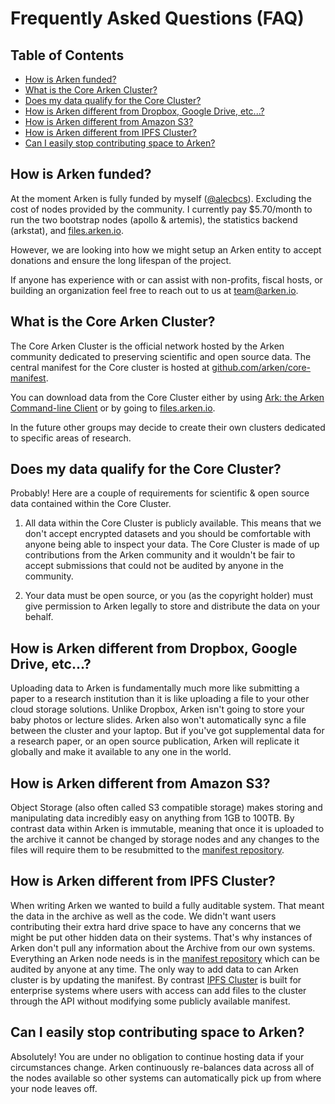# Frequently Asked Questions (FAQ)

## Table of Contents
- [How is Arken funded?](#how-is-arken-funded)
- [What is the Core Arken Cluster?](#what-is-the-core-arken-cluster)
- [Does my data qualify for the Core Cluster?](#does-my-data-qualify-for-the-core-cluster)
- [How is Arken different from Dropbox, Google Drive, etc...?](#how-is-arken-different-from-dropbox-google-drive-etc)
- [How is Arken different from Amazon S3?](#how-is-arken-different-from-amazon-s3)
- [How is Arken different from IPFS Cluster?](#how-is-arken-different-from-ipfs-cluster)
- [Can I easily stop contributing space to Arken?](#can-i-easily-stop-contributing-space-to-arken)

## How is Arken funded?
At the moment Arken is fully funded by myself ([@alecbcs](https://github.com/alecbcs)). Excluding the cost of nodes provided by the community. I currently pay $5.70/month to run the two bootstrap nodes (apollo & artemis), the statistics backend (arkstat), and [files.arken.io](https://files.arken.io).

However, we are looking into how we might setup an Arken entity to accept donations and ensure the long lifespan of the project.

If anyone has experience with or can assist with non-profits, fiscal hosts, or building an organization feel free to reach out to us at team@arken.io.

## What is the Core Arken Cluster?
The Core Arken Cluster is the official network hosted by the Arken community dedicated to preserving scientific and open source data. The central manifest for the Core cluster is hosted at [github.com/arken/core-manifest](https://github.com/arken/core-manifest).

You can download data from the Core Cluster either by using [Ark: the Arken Command-line Client](/upload) or by going to [files.arken.io](https://files.arken.io).

In the future other groups may decide to create their own clusters dedicated to specific areas of research.

## Does my data qualify for the Core Cluster?
Probably! Here are a couple of requirements for scientific & open source data contained within the Core Cluster.

1) All data within the Core Cluster is publicly available. This means that we don't accept encrypted datasets and you should be comfortable with anyone being able to inspect your data. The Core Cluster is made of up contributions from the Arken community and it wouldn't be fair to accept submissions that could not be audited by anyone in the community.

2) Your data must be open source, or you (as the copyright holder) must give permission to Arken legally to store and distribute the data on your behalf.

## How is Arken different from Dropbox, Google Drive, etc...?
Uploading data to Arken is fundamentally much more like submitting a paper to a research institution than it is like uploading a file to your other cloud storage solutions. Unlike Dropbox, Arken isn't going to store your baby photos or lecture slides. Arken also won't automatically sync a file between the cluster and your laptop. But if you've got supplemental data for a research paper, or an open source publication, Arken will replicate it globally and make it available to any one in the world.

## How is Arken different from Amazon S3?
Object Storage (also often called S3 compatible storage) makes storing and manipulating data incredibly easy on anything from 1GB to 100TB. By contrast data within Arken is immutable, meaning that once it is uploaded to the archive it cannot be changed by storage nodes and any changes to the files will require them to be resubmitted to the [manifest repository](https://github.com/arken/core-manifest).

## How is Arken different from IPFS Cluster?
When writing Arken we wanted to build a fully auditable system. That meant the data in the archive as well as the code. We didn't want users contributing their extra hard drive space to have any concerns that we might be put other hidden data on their systems. That's why instances of Arken don't pull any information about the Archive from our own systems. Everything an Arken node needs is in the [manifest repository](https://github.com/arken/core-manifest) which can be audited by anyone at any time. The only way to add data to can Arken cluster is by updating the manifest. By contrast [IPFS Cluster](https://cluster.ipfs.io) is built for enterprise systems where users with access can add files to the cluster through the API without modifying some publicly available manifest.

## Can I easily stop contributing space to Arken?
Absolutely! You are under no obligation to continue hosting data if your circumstances change. Arken continuously re-balances data across all of the nodes available so other systems can automatically pick up from where your node leaves off.
